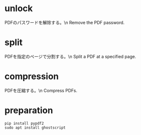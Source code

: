 # unlock
PDFのパスワードを解除する。\n
Remove the PDF password.

# split
PDFを指定のページで分割する。\n
Split a PDF at a specified page.

# compression
PDFを圧縮する。\n
Compress PDFs.

# preparation
```
pip install pypdf2
sudo apt install ghostscript
```
